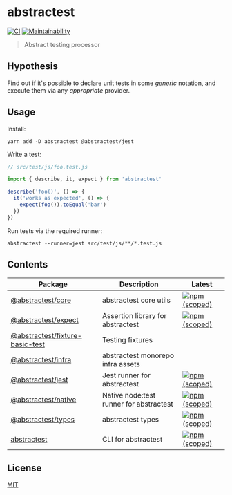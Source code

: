 # abstractest
[![CI](https://github.com/antongolub/abstractest/actions/workflows/ci.yaml/badge.svg?branch=master)](https://github.com/antongolub/abstractest/actions/workflows/ci.yaml)
[![Maintainability](https://api.codeclimate.com/v1/badges/5aae4759bc5da3c06ae0/maintainability)](https://codeclimate.com/github/antongolub/abstractest/maintainability)
> Abstract testing processor

## Hypothesis
Find out if it's possible to declare unit tests in some _generic_ notation,
and execute them via any _appropriate_ provider.

## Usage
Install:
```shell
yarn add -D abstractest @abstractest/jest
```

Write a test:
```ts
// src/test/js/foo.test.js

import { describe, it, expect } from 'abstractest'

describe('foo()', () => {
  it('works as expected', () => {
    expect(foo()).toEqual('bar')
  })
})
```
Run tests via the required runner:
```shell
abstractest --runner=jest src/test/js/**/*.test.js
```

## Contents
| Package | Description | Latest |
|---------|-------------|--------|
| [@abstractest/core](./packages/core) | abstractest core utils | [![npm (scoped)](https://img.shields.io/npm/v/@abstractest/core)](https://www.npmjs.com/package/@abstractest/core) |
| [@abstractest/expect](./packages/expect) | Assertion library for abstractest | [![npm (scoped)](https://img.shields.io/npm/v/@abstractest/expect)](https://www.npmjs.com/package/@abstractest/expect) |
| [@abstractest/fixture-basic-test](./packages/fixtures/basic-test) | Testing fixtures |  |
| [@abstractest/infra](./packages/infra) | abstractest monorepo infra assets |  |
| [@abstractest/jest](./packages/jest) | Jest runner for abstractest | [![npm (scoped)](https://img.shields.io/npm/v/@abstractest/jest)](https://www.npmjs.com/package/@abstractest/jest) |
| [@abstractest/native](./packages/native) | Native node:test runner for abstractest | [![npm (scoped)](https://img.shields.io/npm/v/@abstractest/native)](https://www.npmjs.com/package/@abstractest/native) |
| [@abstractest/types](./packages/types) | abstractest types | [![npm (scoped)](https://img.shields.io/npm/v/@abstractest/types)](https://www.npmjs.com/package/@abstractest/types) |
| [abstractest](./packages/cli) | CLI for abstractest | [![npm (scoped)](https://img.shields.io/npm/v/abstractest)](https://www.npmjs.com/package/abstractest) |

## License
[MIT](./LICENSE)

